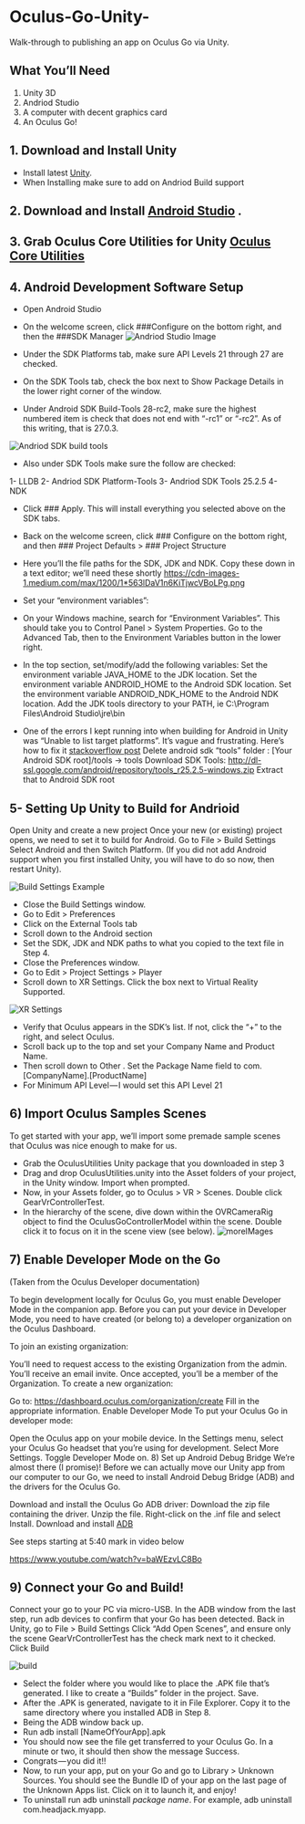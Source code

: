 # Oculus-Go-Unity-
Walk-through to publishing an app on Oculus Go via Unity. 

## What You’ll Need

1.	Unity 3D
2.	Andriod Studio
3.	A computer with decent graphics card
4.	An Oculus Go!

## 1.	Download and Install Unity 
-	Install latest [Unity](https://unity3d.com/get-unity/download/archive).
-	 When Installing make sure to add on Andriod Build support

## 2.	Download and Install [Android Studio](https://developer.android.com/studio/) .

## 3.	Grab Oculus Core Utilities for Unity [Oculus Core Utilities](https://developer.oculus.com/downloads/unity/)
## 4.	Android Development Software Setup
-	Open Android Studio 
-	On the welcome screen, click ###Configure on the bottom right, and then the ###SDK Manager 
![Andriod Studio Image](https://cdn-images-1.medium.com/max/1400/1*Iuxvu3UVvkXmX4jdKW8VHw.png)
-	Under the SDK Platforms tab, make sure API Levels 21 through 27 are checked.

-	On the SDK Tools tab, check the box next to Show Package Details in the lower right corner of the window.

-	Under Android SDK Build-Tools 28-rc2, make sure the highest numbered item is check that does not end with “-rc1” or “-rc2”. As of this writing, that is 27.0.3.

![Andriod SDK build tools](https://cdn-images-1.medium.com/max/800/1*6dwO0ZaePdAx8IAzOsf7mA.png)

-	Also under SDK Tools make sure the follow are checked:

1-	LLDB
2-	Andriod SDK Platform-Tools
3-	Andriod SDK Tools 25.2.5
4-	NDK

-	Click ### Apply. This will install everything you selected above on the SDK tabs.
-	Back on the welcome screen, click ### Configure on the bottom right, and then ### Project Defaults > ### Project Structure
-	Here you’ll the file paths for the SDK, JDK and NDK. Copy these down in a text editor; we’ll need these shortly
https://cdn-images-1.medium.com/max/1200/1*563lDaV1n6KiTjwcVBoLPg.png 

-	Set your “environment variables”:
-	On your Windows machine, search for “Environment Variables”. This should take you to Control Panel > System Properties. Go to the Advanced Tab, then to the Environment Variables button in the lower right.
-	In the top section, set/modify/add the following variables:
Set the environment variable JAVA_HOME to the JDK location.
Set the environment variable ANDROID_HOME to the Android SDK location.
Set the environment variable ANDROID_NDK_HOME to the Android NDK location.
Add the JDK tools directory to your PATH, ie C:\Program Files\Android Studio\jre\bin

-	One of the errors I kept running into when building for Android in Unity was “Unable to list target platforms”. It’s vague and frustrating. Here’s how to fix it [stackoverflow post]( https://stackoverflow.com/questions/42538433/not-finding-android-sdk-unity#)
Delete android sdk “tools” folder : [Your Android SDK root]/tools -> tools
Download SDK Tools: http://dl-ssl.google.com/android/repository/tools_r25.2.5-windows.zip
Extract that to Android SDK root

## 5-	Setting Up Unity to Build for Andrioid 

Open Unity and create a new project
Once your new (or existing) project opens, we need to set it to build for Android.
Go to File > Build Settings
Select Android and then Switch Platform. (If you did not add Android support when you first installed Unity, you will have to do so now, then restart Unity). 

![Build Settings Example](https://cdn-images-1.medium.com/max/1000/1*lPGanaP_pgO_Kwc3PQb9YQ.png )

-	Close the Build Settings window.
-	Go to Edit > Preferences
-	Click on the External Tools tab
-	Scroll down to the Android section
-	Set the SDK, JDK and NDK paths to what you copied to the text file in Step 4.
-	Close the Preferences window.
-	Go to Edit > Project Settings > Player
-	Scroll down to XR Settings. Click the box next to Virtual Reality Supported.

![XR Settings](https://cdn-images-1.medium.com/max/800/1*EsjEHBCHTDVB7lGSVrVo6A.png)

-	Verify that Oculus appears in the SDK’s list. If not, click the “+” to the right, and select Oculus.
-	Scroll back up to the top and set your Company Name and Product Name.
-	Then scroll down to Other . Set the Package Name field to com.[CompanyName].[ProductName]
-	For Minimum API Level — I would set this API Level 21

## 6) Import Oculus Samples Scenes

To get started with your app, we’ll import some premade sample scenes that Oculus was nice enough to make for us.

-	Grab the OculusUtilities Unity package that you downloaded in step 3
-	Drag and drop OculusUtilities.unity into the Asset folders of your project, in the Unity window. Import when prompted.
-	Now, in your Assets folder, go to Oculus > VR > Scenes. Double click GearVrControllerTest.
-	In the hierarchy of the scene, dive down within the OVRCameraRig object to find the OculusGoControllerModel within the scene. Double click it to focus on it in the scene view (see below).
![moreIMages](https://cdn-images-1.medium.com/max/800/1*x83k91yw2TfkuS0oG6-t4A.png)

## 7) Enable Developer Mode on the Go
(Taken from the Oculus Developer documentation)

To begin development locally for Oculus Go, you must enable Developer Mode in the companion app. Before you can put your device in Developer Mode, you need to have created (or belong to) a developer organization on the Oculus Dashboard.

To join an existing organization:

You’ll need to request access to the existing Organization from the admin.
You’ll receive an email invite. Once accepted, you’ll be a member of the Organization.
To create a new organization:

Go to: https://dashboard.oculus.com/organization/create
Fill in the appropriate information.
Enable Developer Mode
To put your Oculus Go in developer mode:

Open the Oculus app on your mobile device.
In the Settings menu, select your Oculus Go headset that you’re using for development.
Select More Settings.
Toggle Developer Mode on.
8) Set up Android Debug Bridge
We’re almost there (I promise)! Before we can actually move our Unity app from our computer to our Go, we need to install Android Debug Bridge (ADB) and the drivers for the Oculus Go.

Download and install the Oculus Go ADB driver:
Download the zip file containing the driver.
Unzip the file.
Right-click on the .inf file and select Install.
Download and install [ADB](https://forum.xda-developers.com/showthread.php?t=2588979) 

See steps starting at 5:40 mark in video below

https://www.youtube.com/watch?v=baWEzvLC8Bo

## 9) Connect your Go and Build!
Connect your go to your PC via micro-USB.
In the ADB window from the last step, run adb devices to confirm that your Go has been detected.
Back in Unity, go to File > Build Settings
Click “Add Open Scenes”, and ensure only the scene GearVrControllerTest has the check mark next to it checked.
Click Build

![build](https://cdn-images-1.medium.com/max/800/1*l5D5Khe-a3IVljkOZnd37A.png)

-	Select the folder where you would like to place the .APK file that’s generated. I like to create a “Builds” folder in the project. Save.
-	After the .APK is generated, navigate to it in File Explorer. Copy it to the same directory where you installed ADB in Step 8.
-	Being the ADB window back up.
-	Run adb install [NameOfYourApp].apk
-	You should now see the file get transferred to your Oculus Go. In a minute or two, it should then show the message Success.
-	Congrats — you did it!!
-	Now, to run your app, put on your Go and go to Library > Unknown Sources. You should see the Bundle ID of your app on the last page of the Unknown Apps list. Click on it to launch it, and enjoy!
-	To uninstall run adb uninstall *package name*. For example, adb uninstall com.headjack.myapp.

